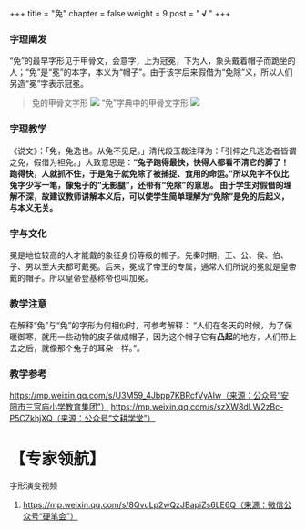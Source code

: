 +++
title = "免"
chapter = false
weight = 9
post = "<b> √ </b>"
+++
### 字理阐发
“免”的最早字形见于甲骨文，会意字，上为冠冕，下为人，象头戴着帽子而跪坐的人；“免”是“冕”的本字，本义为“帽子”。由于该字后来假借为“免除”义，所以人们另造“冕”字表示冠冕。

>免的甲骨文字形
![](images/免1.png)
“免”字典中的甲骨文字形
![](images/免2.png)
### 字理教学
《说文》：「免，兔逸也。从兔不见足。」清代段玉裁注释为：「引伸之凡逃逸者皆谓之免，假借为袒免。」大致意思是：**“兔子跑得最快，快得人都看不清它的脚了！跑得快，人就抓不住，于是兔子就免除了被捕捉、食用的命运。”所以免字不仅比兔字少写一笔，像兔子的“无影腿”，还带有“免除”的意思。
由于学生对假借的理解不深，故建议教师讲解本义后，可以使学生简单理解为“免除”是免的后起义，与本义无关。**
### 字与文化
冕是地位较高的人才能戴的象征身份等级的帽子。先秦时期，王、公、侯、伯、子、男以至大夫都可戴冕。后来，冕成了帝王的专属，通常人们所说的冕就是皇帝戴的帽子。所以皇帝登基称帝也叫加冕。
### 教学注意
在解释“兔”与“免”的字形为何相似时，可参考解释：
“人们在冬天的时候，为了保暖御寒，就用一些动物的皮子做成帽子，因为这个帽子它有**凸起**的地方，人们带上去之后，就像那个兔子的耳朵一样。”。
### 教学参考
https://mp.weixin.qq.com/s/U3M59_4Jbpp7KBRcfVyAIw（来源：公众号“安阳市三官庙小学教育集团”）
https://mp.weixin.qq.com/s/szXW8dLW2zBc-P5CZkhjXQ（来源：公众号“文耕学堂”）
# 【专家领航】
字形演变视频
1. https://mp.weixin.qq.com/s/8QvuLp2wQzJBapiZs6LE6Q（来源：微信公众号“硬笔会”）